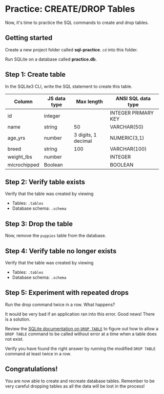 # Practice: CREATE/DROP Tables

Now, it's time to practice the SQL commands to create and drop tables.

## Getting started

Create a new project folder called __sql-practice__. `cd` into this folder.

Run SQLite on a database called __practice.db__.

## Step 1: Create table

In the SQLite3 CLI, write the SQL statement to create this table.

| Column       | JS data type | Max length          | ANSI SQL data type  |
|--------------|--------------|---------------------|---------------------|
| id           | integer      |                     | INTEGER PRIMARY KEY |
| name         | string       | 50                  | VARCHAR(50)         |
| age_yrs      | number       | 3 digits, 1 decimal | NUMERIC(3,1)        |
| breed        | string       | 100                 | VARCHAR(100)        |
| weight_lbs   | number       |                     | INTEGER             |
| microchipped | Boolean      |                     | BOOLEAN             |

## Step 2: Verify table exists

Verify that the table was created by viewing

* Tables: `.tables`
* Database schema: `.schema`

## Step 3: Drop the table

Now, remove the `puppies` table from the database.

## Step 4: Verify table no longer exists

Verify that the table was created by viewing

* Tables: `.tables`
* Database schema: `.schema`

## Step 5: Experiment with repeated drops

Run the drop command twice in a row. What happens?

It would be very bad if an application ran into this error. Good news! There
is a solution.

Review the [SQLite documentation on `DROP TABLE`][drop-table] to figure out
how to allow a `DROP TABLE` command to be called without error at a time when
a table does not exist.

Verify you have found the right answer by running the modified `DROP TABLE` 
command at least twice in a row.

## Congratulations!

You are now able to create and recreate database tables. Remember to be very 
careful dropping tables as all the data will be lost in the process!


[drop-table]: https://www.sqlite.org/lang_droptable.html
